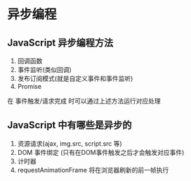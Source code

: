 # 异步编程


## JavaScript 异步编程方法
1. 回调函数
2. 事件监听(类似回调)
3. 发布订阅模式(就是自定义事件和事件监听)
4. Promise

在 事件触发/请求完成 时可以通过上述方法运行对应处理

## JavaScript 中有哪些是异步的

1. 资源请求(ajax, img.src, script.src 等)
2. DOM 事件绑定 (只有在DOM事件触发之后才会触发对应事件)
3. 计时器
4. requestAnimationFrame 将在浏览器刷新的前一帧执行
